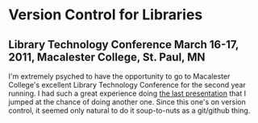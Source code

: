 Version Control for Libraries
=============================

Library Technology Conference March 16-17, 2011, Macalester College, St. Paul, MN
---------------------------------------------------------------------------------

I'm extremely psyched to have the opportunity to go to Macalester College's
excellent Library Technology Conference for the second year running. I had such a
great experience doing [the last presentation](http://www.slideshare.net/adr/im-not-here-im-there-using-a-local-instant-messaging-service-in-your-library) that I jumped at
the chance of doing another one. Since this one's on version control, it seemed only
natural to do it soup-to-nuts as a git/github thing. 
